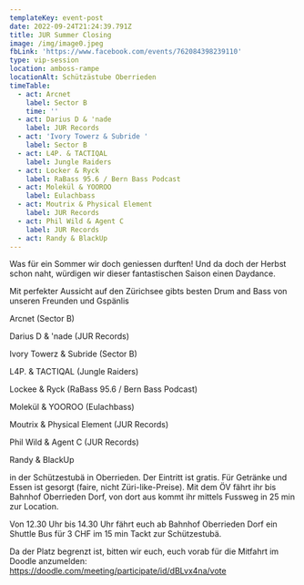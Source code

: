 ```yaml
---
templateKey: event-post
date: 2022-09-24T21:24:39.791Z
title: JUR Summer Closing
image: /img/image0.jpeg
fbLink: 'https://www.facebook.com/events/762084398239110'
type: vip-session
location: amboss-rampe
locationAlt: Schützästube Oberrieden
timeTable:
  - act: Arcnet
    label: Sector B
    time: ''
  - act: Darius D & 'nade
    label: JUR Records
  - act: 'Ivory Towerz & Subride '
    label: Sector B
  - act: L4P. & TACTIQAL
    label: Jungle Raiders
  - act: Locker & Ryck
    label: RaBass 95.6 / Bern Bass Podcast
  - act: Molekül & YOOROO
    label: Eulachbass
  - act: Moutrix & Physical Element
    label: JUR Records
  - act: Phil Wild & Agent C
    label: JUR Records
  - act: Randy & BlackUp
---
```

Was für ein Sommer wir doch geniessen durften! Und da doch der Herbst schon naht, würdigen wir dieser fantastischen Saison einen Daydance.

Mit perfekter Aussicht auf den Zürichsee gibts besten Drum and Bass von unseren Freunden und Gspänlis

Arcnet (Sector B)

Darius D & 'nade (JUR Records)

Ivory Towerz & Subride (Sector B)

L4P. & TACTIQAL (Jungle Raiders)

Lockee & Ryck (RaBass 95.6 / Bern Bass Podcast)

Molekül & YOOROO (Eulachbass)

Moutrix & Physical Element (JUR Records)

Phil Wild & Agent C (JUR Records)

Randy & BlackUp

in der Schützestubä in Oberrieden. Der Eintritt ist gratis. Für Getränke und Essen ist gesorgt (faire, nicht Züri-like-Preise). Mit dem ÖV fährt ihr bis Bahnhof Oberrieden Dorf, von dort aus kommt ihr mittels Fussweg in 25 min zur Location.

Von 12.30 Uhr bis 14.30 Uhr fährt euch ab Bahnhof Oberrieden Dorf ein Shuttle Bus für 3 CHF im 15 min Tackt zur Schützestubä. 

Da der Platz begrenzt ist, bitten wir euch, euch vorab für die Mitfahrt im Doodle anzumelden: https://doodle.com/meeting/participate/id/dBLvx4na/vote
